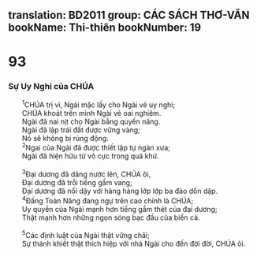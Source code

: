 translation: BD2011
group: CÁC SÁCH THƠ-VĂN
bookName: Thi-thiên 
bookNumber: 19
-------

<div class="title"><h1>93</h1><h3>Sự Uy Nghi của CHÚA</h3></div>
<span class="verse thi_93_1">  <sup>1</sup>CHÚA trị vì, Ngài mặc lấy cho Ngài vẻ uy nghi;<br/>  CHÚA khoát trên mình Ngài vẻ oai nghiêm.<br/>  Ngài đã nai nịt cho Ngài bằng quyền năng.<br/>  Ngài đã lập trái đất được vững vàng;<br/>  Nó sẽ không bị rúng động.<br/></span>
<span class="verse thi_93_2">  <sup>2</sup>Ngai của Ngài đã được thiết lập tự ngàn xưa;<br/>  Ngài đã hiện hữu từ vô cực trong quá khứ.<br/><br/></span>
<span class="verse thi_93_3">  <sup>3</sup>Ðại dương đã dâng nước lên, CHÚA ôi,<br/>  Ðại dương đã trỗi tiếng gầm vang;<br/>  Ðại dương đã nổi dậy với hàng hàng lớp lớp ba đào dồn dập.<br/></span>
<span class="verse thi_93_4">  <sup>4</sup>Ðấng Toàn Năng đang ngự trên cao chính là CHÚA;<br/>  Uy quyền của Ngài mạnh hơn tiếng gầm thét của đại dương;<br/>  Thật mạnh hơn những ngọn sóng bạc đầu của biển cả.<br/><br/></span>
<span class="verse thi_93_5">  <sup>5</sup>Các định luật của Ngài thật vững chãi;<br/>  Sự thánh khiết thật thích hiệp với nhà Ngài cho đến đời đời, CHÚA ôi.<br/></span>
